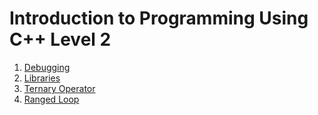 # Introduction to Programming Using C++ Level 2

1. [Debugging](src/_1_debugging)
2. [Libraries](src/_2_libraries)
3. [Ternary Operator](src/_3_ternary_operator)
4. [Ranged Loop](src/_4_ranged_loop)